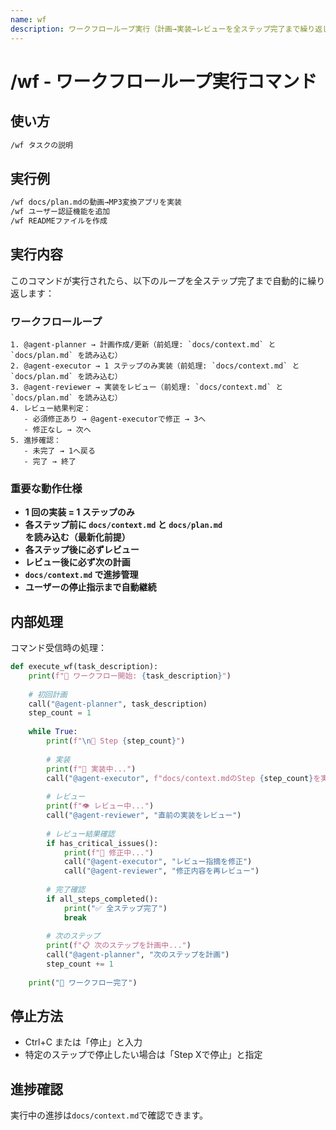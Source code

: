 ```yaml
---
name: wf
description: ワークフローループ実行（計画→実装→レビューを全ステップ完了まで繰り返し）
---
```


# /wf - ワークフローループ実行コマンド

## 使い方
```bash
/wf タスクの説明
```

## 実行例
```bash
/wf docs/plan.mdの動画→MP3変換アプリを実装
/wf ユーザー認証機能を追加
/wf READMEファイルを作成
```

## 実行内容

このコマンドが実行されたら、以下のループを全ステップ完了まで自動的に繰り返します：

### ワークフローループ
```
1. @agent-planner → 計画作成/更新（前処理: `docs/context.md` と `docs/plan.md` を読み込む）
2. @agent-executor → 1 ステップのみ実装（前処理: `docs/context.md` と `docs/plan.md` を読み込む）
3. @agent-reviewer → 実装をレビュー（前処理: `docs/context.md` と `docs/plan.md` を読み込む）
4. レビュー結果判定：
   - 必須修正あり → @agent-executorで修正 → 3へ
   - 修正なし → 次へ
5. 進捗確認：
   - 未完了 → 1へ戻る
   - 完了 → 終了
```

### 重要な動作仕様
- **1 回の実装 = 1 ステップのみ**
- **各ステップ前に `docs/context.md` と `docs/plan.md` を読み込む（最新化前提）**
- **各ステップ後に必ずレビュー**
- **レビュー後に必ず次の計画**
- **`docs/context.md` で進捗管理**
- **ユーザーの停止指示まで自動継続**

## 内部処理

コマンド受信時の処理：
```python
def execute_wf(task_description):
    print(f"🚀 ワークフロー開始: {task_description}")
    
    # 初回計画
    call("@agent-planner", task_description)
    step_count = 1
    
    while True:
        print(f"\n📍 Step {step_count}")
        
        # 実装
        print(f"🔨 実装中...")
        call("@agent-executor", f"docs/context.mdのStep {step_count}を実装")
        
        # レビュー
        print(f"👁️ レビュー中...")
        call("@agent-reviewer", "直前の実装をレビュー")
        
        # レビュー結果確認
        if has_critical_issues():
            print(f"🔧 修正中...")
            call("@agent-executor", "レビュー指摘を修正")
            call("@agent-reviewer", "修正内容を再レビュー")
        
        # 完了確認
        if all_steps_completed():
            print("✅ 全ステップ完了")
            break
        
        # 次のステップ
        print(f"📋 次のステップを計画中...")
        call("@agent-planner", "次のステップを計画")
        step_count += 1
    
    print("🎉 ワークフロー完了")
```

## 停止方法
- Ctrl+C または「停止」と入力
- 特定のステップで停止したい場合は「Step Xで停止」と指定

## 進捗確認
実行中の進捗は`docs/context.md`で確認できます。
